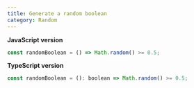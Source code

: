 ```yaml
---
title: Generate a random boolean
category: Random
---
```


**JavaScript version**

```js
const randomBoolean = () => Math.random() >= 0.5;
```

**TypeScript version**

```js
const randomBoolean = (): boolean => Math.random() >= 0.5;
```
